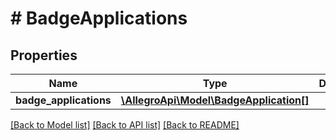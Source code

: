 # # BadgeApplications

## Properties

Name | Type | Description | Notes
------------ | ------------- | ------------- | -------------
**badge_applications** | [**\AllegroApi\Model\BadgeApplication[]**](BadgeApplication.md) |  |

[[Back to Model list]](../../README.md#models) [[Back to API list]](../../README.md#endpoints) [[Back to README]](../../README.md)

